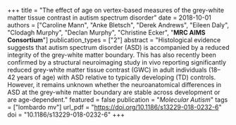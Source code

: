 +++
title = "The effect of age on vertex-based measures of the grey-white matter tissue contrast in autism spectrum disorder"
date = 2018-10-01
authors = ["Caroline Mann", "Anke Bletsch", "Derek Andrews", "Eileen Daly", "Clodagh Murphy", "Declan Murphy", "Christine Ecker", "**MRC AIMS Consortium**"]
publication_types = ["2"]
abstract = "Histological evidence suggests that autism spectrum disorder (ASD) is accompanied by a reduced integrity of the grey-white matter boundary. This has also recently been confirmed by a structural neuroimaging study in vivo reporting significantly reduced grey-white matter tissue contrast (GWC) in adult individuals (18–42 years of age) with ASD relative to typically developing (TD) controls. However, it remains unknown whether the neuroanatomical differences in ASD at the grey-white matter boundary are stable across development or are age-dependent."
featured = false
publication = "*Molecular Autism*"
tags = ["lombardo mv"]
url_pdf = "https://doi.org/10.1186/s13229-018-0232-6"
doi = "10.1186/s13229-018-0232-6"
+++

